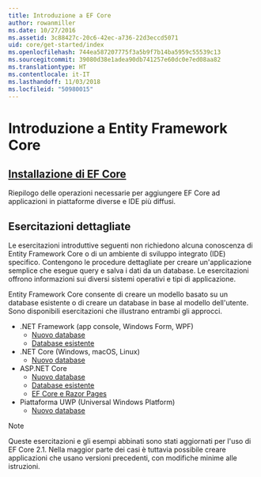 ```yaml
---
title: Introduzione a EF Core
author: rowanmiller
ms.date: 10/27/2016
ms.assetid: 3c88427c-20c6-42ec-a736-22d3eccd5071
uid: core/get-started/index
ms.openlocfilehash: 744ea587207775f3a5b9f7b14ba5959c55539c13
ms.sourcegitcommit: 39080d38e1adea90db741257e60dc0e7ed08aa82
ms.translationtype: HT
ms.contentlocale: it-IT
ms.lasthandoff: 11/03/2018
ms.locfileid: "50980015"
---
```

# <a name="getting-started-with-entity-framework-core"></a>Introduzione a Entity Framework Core

## <a name="installing-ef-coreinstallindexmd"></a>[Installazione di EF Core](install/index.md)

Riepilogo delle operazioni necessarie per aggiungere EF Core ad applicazioni in piattaforme diverse e IDE più diffusi.

## <a name="step-by-step-tutorials"></a>Esercitazioni dettagliate

Le esercitazioni introduttive seguenti non richiedono alcuna conoscenza di Entity Framework Core o di un ambiente di sviluppo integrato (IDE) specifico. Contengono le procedure dettagliate per creare un'applicazione semplice che esegue query e salva i dati da un database. Le esercitazioni offrono informazioni sui diversi sistemi operativi e tipi di applicazione.

Entity Framework Core consente di creare un modello basato su un database esistente o di creare un database in base al modello dell'utente. Sono disponibili esercitazioni che illustrano entrambi gli approcci.

* .NET Framework (app console, Windows Form, WPF)
  * [Nuovo database](full-dotnet/new-db.md)
  * [Database esistente](full-dotnet/existing-db.md)
* .NET Core (Windows, macOS, Linux)
  * [Nuovo database](netcore/new-db-sqlite.md)
* ASP.NET Core
  * [Nuovo database](aspnetcore/new-db.md)
  * [Database esistente](aspnetcore/existing-db.md)
  * [EF Core e Razor Pages](/aspnet/core/data/ef-rp/intro)
* Piattaforma UWP (Universal Windows Platform)
  * [Nuovo database](uwp/getting-started.md)

> [!NOTE]  
> Queste esercitazioni e gli esempi abbinati sono stati aggiornati per l'uso di EF Core 2.1. Nella maggior parte dei casi è tuttavia possibile creare applicazioni che usano versioni precedenti, con modifiche minime alle istruzioni. 
